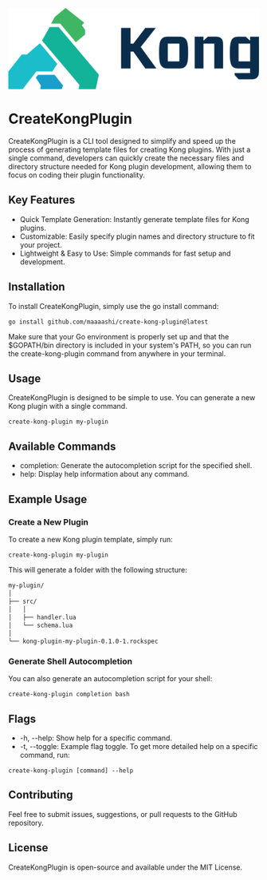 ![kong](./docs/kong.png)

# CreateKongPlugin

CreateKongPlugin is a CLI tool designed to simplify and speed up the process of generating template files for creating Kong plugins. With just a single command, developers can quickly create the necessary files and directory structure needed for Kong plugin development, allowing them to focus on coding their plugin functionality.

## Key Features
- Quick Template Generation: Instantly generate template files for Kong plugins.
- Customizable: Easily specify plugin names and directory structure to fit your project.
- Lightweight & Easy to Use: Simple commands for fast setup and development.

## Installation

To install CreateKongPlugin, simply use the go install command:

```
go install github.com/maaaashi/create-kong-plugin@latest
```

Make sure that your Go environment is properly set up and that the $GOPATH/bin directory is included in your system's PATH, so you can run the create-kong-plugin command from anywhere in your terminal.

## Usage
CreateKongPlugin is designed to be simple to use. You can generate a new Kong plugin with a single command.

```
create-kong-plugin my-plugin
```

## Available Commands
- completion: Generate the autocompletion script for the specified shell.
- help: Display help information about any command.

## Example Usage

### Create a New Plugin

To create a new Kong plugin template, simply run:

```
create-kong-plugin my-plugin
```

This will generate a folder with the following structure:

```
my-plugin/
│
├── src/
│   │
│   ├── handler.lua
│   └── schema.lua
│
└── kong-plugin-my-plugin-0.1.0-1.rockspec
```

### Generate Shell Autocompletion
You can also generate an autocompletion script for your shell:

```
create-kong-plugin completion bash
```

## Flags

- -h, --help: Show help for a specific command.
- -t, --toggle: Example flag toggle.
To get more detailed help on a specific command, run:

```
create-kong-plugin [command] --help
```

## Contributing

Feel free to submit issues, suggestions, or pull requests to the GitHub repository.

## License
CreateKongPlugin is open-source and available under the MIT License.
